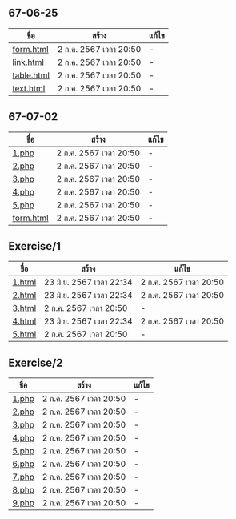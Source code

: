 
## 67-06-25

ชื่อ | สร้าง | แก้ไข
---| ----| ---
[form.html](67-06-25/form.html) | 2 ก.ค. 2567 เวลา 20:50 | - 
[link.html](67-06-25/link.html) | 2 ก.ค. 2567 เวลา 20:50 | - 
[table.html](67-06-25/table.html) | 2 ก.ค. 2567 เวลา 20:50 | - 
[text.html](67-06-25/text.html) | 2 ก.ค. 2567 เวลา 20:50 | - 

## 67-07-02

ชื่อ | สร้าง | แก้ไข
---| ----| ---
[1.php](67-07-02/1.php) | 2 ก.ค. 2567 เวลา 20:50 | - 
[2.php](67-07-02/2.php) | 2 ก.ค. 2567 เวลา 20:50 | - 
[3.php](67-07-02/3.php) | 2 ก.ค. 2567 เวลา 20:50 | - 
[4.php](67-07-02/4.php) | 2 ก.ค. 2567 เวลา 20:50 | - 
[5.php](67-07-02/5.php) | 2 ก.ค. 2567 เวลา 20:50 | - 
[form.html](67-07-02/form.html) | 2 ก.ค. 2567 เวลา 20:50 | - 

## Exercise/1

ชื่อ | สร้าง | แก้ไข
---| ----| ---
[1.html](Exercise/1/1.html) | 23 มิ.ย. 2567 เวลา 22:34 | 2 ก.ค. 2567 เวลา 20:50
[2.html](Exercise/1/2.html) | 23 มิ.ย. 2567 เวลา 22:34 | 2 ก.ค. 2567 เวลา 20:50
[3.html](Exercise/1/3.html) | 2 ก.ค. 2567 เวลา 20:50 | - 
[4.html](Exercise/1/4.html) | 23 มิ.ย. 2567 เวลา 22:34 | 2 ก.ค. 2567 เวลา 20:50
[5.html](Exercise/1/5.html) | 2 ก.ค. 2567 เวลา 20:50 | - 

## Exercise/2

ชื่อ | สร้าง | แก้ไข
---| ----| ---
[1.php](Exercise/2/1.php) | 2 ก.ค. 2567 เวลา 20:50 | - 
[2.php](Exercise/2/2.php) | 2 ก.ค. 2567 เวลา 20:50 | - 
[3.php](Exercise/2/3.php) | 2 ก.ค. 2567 เวลา 20:50 | - 
[4.php](Exercise/2/4.php) | 2 ก.ค. 2567 เวลา 20:50 | - 
[5.php](Exercise/2/5.php) | 2 ก.ค. 2567 เวลา 20:50 | - 
[6.php](Exercise/2/6.php) | 2 ก.ค. 2567 เวลา 20:50 | - 
[7.php](Exercise/2/7.php) | 2 ก.ค. 2567 เวลา 20:50 | - 
[8.php](Exercise/2/8.php) | 2 ก.ค. 2567 เวลา 20:50 | - 
[9.php](Exercise/2/9.php) | 2 ก.ค. 2567 เวลา 20:50 | - 